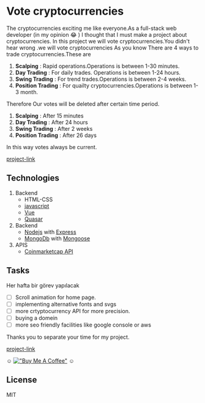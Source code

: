 # Vote cryptocurrencies
The cryptocurrencies exciting me like everyone.As a full-stack web developer (in my opinion :joy: ) I thought that I must make a project about cryptocurrencies.
In this project we will vote cryptocurrencies.You didn't hear wrong .we will vote cryptocurrencies
As you know There are 4 ways to trade cryptocurrencies.These are

1. **Scalping** : Rapid operations.Operations is between 1-30 minutes.
2. **Day Trading** : For daily trades. Operations is between 1-24 hours. 
3. **Swing Trading** : For trend trades.Operations is between 2-4 weeks.
4. **Position Trading** : For quailty cryptocurrencies.Operations is between 1-3 month.

Therefore Our votes will be deleted after certain time period.
1. **Scalping** : After 15 minutes
2. **Day Trading** : After 24 hours
3. **Swing Trading** : After 2 weeks
4. **Position Trading** : After 26 days

In this way votes always be current.

[project-link]

## Technologies
1. Backend
     - HTML-CSS
     - [javascript]([javascript-url])
     - [Vue](vue-url)
     - [Quasar](quasar-url)
2. Backend 
     - [Nodejs](nodejs-url) with [Express](express-url)
     - [MongoDb](mongodb-url) with [Mongoose](mongoose-url)
3. APIS 
    - [Coinmarketcap API](coinmarketcap-api)


## Tasks
Her hafta bir görev yapılacak
- [ ] Scroll animation for home page.
- [ ] implementing alternative fonts and svgs
- [ ] more crtyptocurrency API for more precision.
- [ ] buying a domein
- [ ] more seo friendly facilities like google console or aws

Thanks you to separate your time for my project.

[project-link]

:relaxed:
[!["Buy Me A Coffee"](https://www.buymeacoffee.com/assets/img/custom_images/orange_img.png)](https://www.buymeacoffee.com/cibilex "could you buy me a coffe : )")
:relaxed:


[javascript-url]: https://www.javascript.com/
[mongodb-url]: https://www.mongodb.com/
[quasar-url]: https://quasar.dev/
[vue-url]: https://vuejs.org/
[nodejs-url]: https://nodejs.org/en/
[mongoose-url]: https://mongoosejs.com/
[express-url]: https://expressjs.com/
[coinmarketcap-api]: https://coinmarketcap.com/api/
[project-link]: https://vote-cryptocurrenciess.herokuapp.com/

## License

MIT
